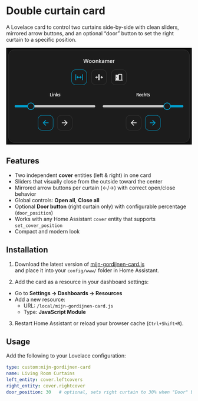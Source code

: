 # Double curtain card

A Lovelace card to control two curtains side-by-side with clean sliders, mirrored arrow buttons, and an optional “door” button to set the right curtain to a specific position.

![Mijn Gordijnen Card Screenshot](screenshot.png)

## Features

- Two independent **cover** entities (left & right) in one card  
- Sliders that visually close from the outside toward the center  
- Mirrored arrow buttons per curtain (←/→) with correct open/close behavior  
- Global controls: **Open all**, **Close all**  
- Optional **Door button** (right curtain only) with configurable percentage (`door_position`)  
- Works with any Home Assistant `cover` entity that supports `set_cover_position`  
- Compact and modern look  

## Installation

1. Download the latest version of [mijn-gordijnen-card.js](mijn-gordijnen-card.js)  
   and place it into your `config/www/` folder in Home Assistant.

2. Add the card as a resource in your dashboard settings:
- Go to **Settings → Dashboards → Resources**  
- Add a new resource:  
  - URL: `/local/mijn-gordijnen-card.js`  
  - Type: **JavaScript Module**
3. Restart Home Assistant or reload your browser cache (`Ctrl+Shift+R`).

## Usage

Add the following to your Lovelace configuration:

```yaml
type: custom:mijn-gordijnen-card
name: Living Room Curtains
left_entity: cover.leftcovers
right_entity: cover.rightcover
door_position: 30   # optional, sets right curtain to 30% when "Door" button is pressed

